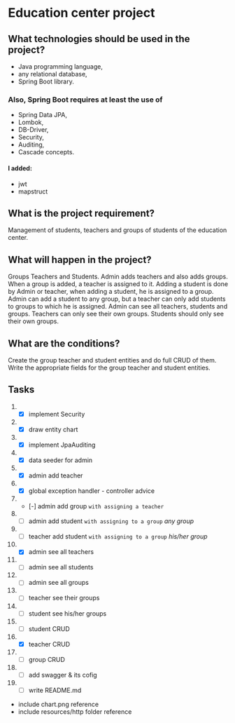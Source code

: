 # Education center project
## What technologies should be used in the project?
 * Java programming language,
 * any relational database,
 * Spring Boot library. 

### Also, Spring Boot requires at least the use of 
 * Spring Data JPA,
 * Lombok,
 * DB-Driver,
 * Security,
 * Auditing,
 * Cascade concepts.
#### I added:
 * jwt
 * mapstruct

## What is the project requirement? 
Management of students, teachers and groups of students of the education center.

## What will happen in the project? 
Groups Teachers and Students.
Admin adds teachers and also adds groups. When a group is added, a teacher is assigned to it. 
Adding a student is done by Admin or teacher, when adding a student, he is assigned to a group.
Admin can add a student to any group, but a teacher can only add students to groups to which he is assigned.
Admin can see all teachers, students and groups. Teachers can only see their own groups. Students should only see their own groups.

## What are the conditions? 
Create the group teacher and student entities and do full CRUD of them.
Write the appropriate fields for the group teacher and student entities.

## Tasks
 1. - [x] implement Security
 2. - [x] draw entity chart
 3. - [x] implement JpaAuditing
 4. - [x] data seeder for admin
 5. - [x] admin add teacher
 6. - [x] global exception handler - controller advice
 7. - [-] admin add group `with assigning a teacher`
 8. - [ ] admin add student `with assigning to a group` *any group*
 9. - [ ] teacher add student `with assigning to a group` *his/her group*
 10. - [x] admin see all teachers
 11. - [ ] admin see all students
 12. - [ ] admin see all groups
 13. - [ ] teacher see their groups
 14. - [ ] student see his/her groups
 15. - [ ] student CRUD
 16. - [x] teacher CRUD
 17. - [ ] group CRUD
 18. - [ ] add swagger & its cofig
 19. - [ ] write README.md
  - include chart.png reference
  - include resources/http folder reference

